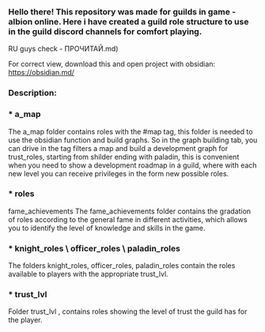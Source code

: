 ### **Hello there!** This repository was made for guilds in game - albion online. Here i have created a guild role structure to use in the guild discord channels for comfort playing. ###

RU guys check - ПРОЧИТАЙ.md)

For correct view, download this and open project with obsidian: https://obsidian.md/

### Description: ###

### *  a_map ###

The a_map folder contains roles with the #map tag, this folder is needed to use the obsidian function and build graphs. So in the graph building tab, you can drive in the tag filters a map and build a development graph for trust_roles, starting from shilder ending with paladin, this is convenient when you need to show a development roadmap in a guild, where with each new level you can receive privileges in the form new possible roles.

### *  roles ###

fame_achievements
The fame_achievements folder contains the gradation of roles according to the general fame in different activities, which allows you to identify the level of knowledge and skills in the game.

### *  knight_roles \ officer_roles \ paladin_roles ###

The folders knight_roles, officer_roles, paladin_roles contain the roles available to players with the appropriate trust_lvl.

### *  trust_lvl ###

Folder trust_lvl , contains roles showing the level of trust the guild has for the player.
